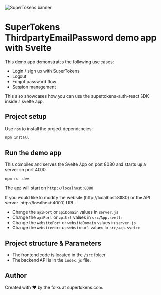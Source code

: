 ![SuperTokens banner](https://raw.githubusercontent.com/supertokens/supertokens-logo/master/images/Artboard%20%E2%80%93%2027%402x.png)

# SuperTokens ThirdpartyEmailPassword demo app with Svelte

This demo app demonstrates the following use cases:

-   Login / sign up with SuperTokens
-   Logout
-   Forgot password flow
-   Session management

This also showcases how you can use the supertokens-auth-react SDK inside a svelte app.

## Project setup

Use `npm` to install the project dependencies:

```bash
npm install
```

## Run the demo app

This compiles and serves the Svelte App on port 8080 and starts up a server on port 4000.

```bash
npm run dev
```

The app will start on `http://localhost:8080`

If you would like to modify the website (http://localhost:8080) or the API server (http://localhost:4000) URL:

-   Change the `apiPort` or `apiDomain` values in `server.js`
-   Change the `apiPort` or `apiUrl` values in `src/App.svelte`
-   Change the `websitePort` or `websiteDomain` values in `server.js`
-   Change the `websitePort` or `websiteUrl` values in `src/App.svelte`

## Project structure & Parameters

-   The frontend code is located in the `/src` folder.
-   The backend API is in the `index.js` file.

## Author

Created with :heart: by the folks at supertokens.com.
